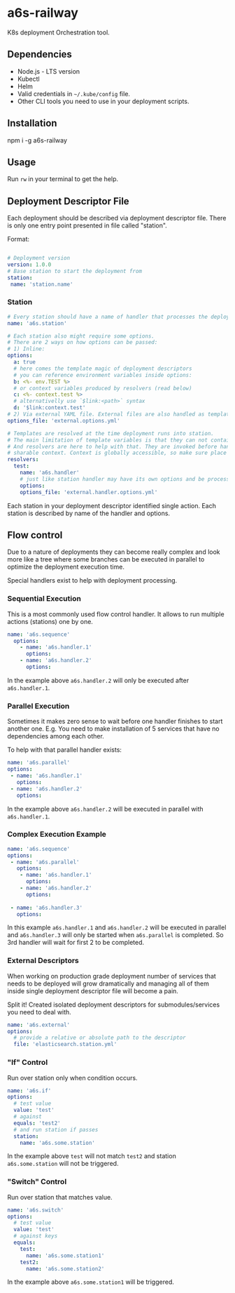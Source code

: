 # a6s-railway

K8s deployment Orchestration tool.

## Dependencies

- Node.js - LTS version
- Kubectl
- Helm
- Valid credentials in `~/.kube/config` file.
- Other CLI tools you need to use in your deployment scripts.

## Installation

npm i -g a6s-railway

## Usage

Run `rw` in your terminal to get the help.

## Deployment Descriptor File

Each deployment should be described via deployment descriptor file. There is only one entry point presented in file called "station".

Format:

```yaml

# Deployment version
version: 1.0.0
# Base station to start the deployment from
station: 
 name: 'station.name' 
```

### Station

```yaml
# Every station should have a name of handler that processes the deployment
name: 'a6s.station'

# Each station also might require some options.
# There are 2 ways on how options can be passed:
# 1) Inline:
options:
  a: true
  # here comes the template magic of deployment descriptors
  # you can reference environment variables inside options:
  b: <%- env.TEST %>
  # or context variables produced by resolvers (read below)
  c: <%- context.test %>
  # alternativelly use `$link:<path>` syntax
  d: '$link:context.test'
# 2) Via external YAML file. External files are also handled as templates.
options_file: 'external.options.yml'

# Templates are resolved at the time deployment runs into station.
# The main limitation of template variables is that they can not contain any async processing.
# And resolvers are here to help with that. They are invoked before handler execution. Resolvers place their results into
# sharable context. Context is globally accessible, so make sure place unique name to avoid race conditions.
resolvers:
  test: 
    name: 'a6s.handler'
    # just like station handler may have its own options and be processed as a template
    options:
    options_file: 'external.handler.options.yml'
```

Each station in your deployment descriptor identified single action.
Each station is described by name of the handler and options.

## Flow control

Due to a nature of deployments they can become really complex and look more like a tree where some branches can be executed in parallel
to optimize the deployment execution time.

Special handlers exist to help with deployment processing.

### Sequential Execution

This is a most commonly used flow control handler. It allows to run multiple actions (stations) one by one.

```yaml
name: 'a6s.sequence'
  options:
    - name: 'a6s.handler.1'
      options: 
    - name: 'a6s.handler.2'
      options:    
``` 

In the example above `a6s.handler.2` will only be executed after `a6s.handler.1`.

### Parallel Execution

Sometimes it makes zero sense to wait before one handler finishes to start another one. 
E.g. You need to make installation of 5 services that have no dependencies among each other.

To help with that parallel handler exists:

```yaml
name: 'a6s.parallel'
options:
 - name: 'a6s.handler.1'
   options: 
 - name: 'a6s.handler.2'
   options:    
``` 

In the example above `a6s.handler.2` will be executed in parallel with `a6s.handler.1`.

### Complex Execution Example

```yaml
name: 'a6s.sequence'
options:
 - name: 'a6s.parallel'
   options:
    - name: 'a6s.handler.1'
      options: 
    - name: 'a6s.handler.2'
      options:  
 
 - name: 'a6s.handler.3'
   options:    
``` 

In this example `a6s.handler.1` and `a6s.handler.2` will be executed in parallel and `a6s.handler.3` will only be started
when `a6s.parallel` is completed. So 3rd handler will wait for first 2 to be completed.

### External Descriptors

When working on production grade deployment number of services that needs to be deployed will grow dramatically and managing
all of them inside single deployment descriptor file will become a pain.

Split it! Created isolated deployment descriptors for submodules/services you need to deal with.

```yaml
name: 'a6s.external'
options:
  # provide a relative or absolute path to the descriptor
  file: 'elasticsearch.station.yml'
```

### "If" Control

Run over station only when condition occurs.

```yaml
name: 'a6s.if'
options:
  # test value
  value: 'test'
  # against  
  equals: 'test2'
  # and run station if passes
  station:
    name: 'a6s.some.station' 
```

In the example above `test` will not match `test2` and station `a6s.some.station` will not be triggered.

### "Switch" Control

Run over station that matches value.

```yaml
name: 'a6s.switch'
options:
  # test value
  value: 'test'
  # against keys  
  equals:     
    test:
      name: 'a6s.some.station1' 
    test2:
      name: 'a6s.some.station2'      
```

In the example above `a6s.some.station1` will be triggered.

